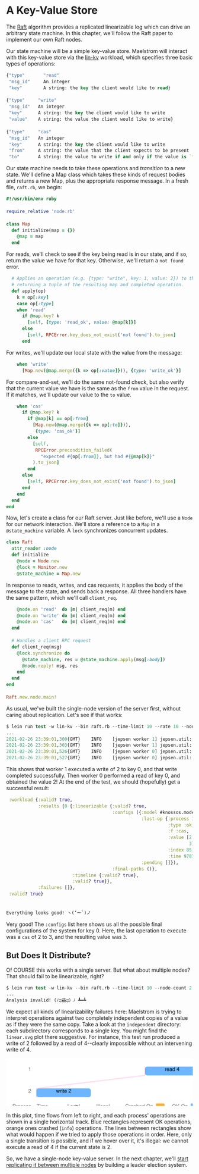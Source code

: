 # A Key-Value Store

The [Raft](https://raft.github.io/raft.pdf) algorithm provides a replicated
linearizable log which can drive an arbitrary state machine. In this chapter,
we'll follow the Raft paper to implement our own Raft nodes.

Our state machine will be a simple key-value store. Maelstrom will interact
with this key-value store via the [lin-kv](/doc/workloads.md#workload-lin-kv)
workload, which specifies three basic types of operations:

```clj
{"type"       "read"
 "msg_id"     An integer
 "key"        A string: the key the client would like to read}

{"type"     "write"
 "msg_id"   An integer
 "key"      A string: the key the client would like to write
 "value"    A string: the value the client would like to write}

{"type"     "cas"
 "msg_id"   An integer
 "key"      A string: the key the client would like to write
 "from"     A string: the value that the client expects to be present
 "to"       A string: the value to write if and only if the value is `from`}
```

Our state machine needs to take these operations and *transition* to a new
state. We'll define a Map class which takes these kinds of request bodies
and returns a new Map, plus the appropriate response message. In a fresh file, `raft.rb`, we begin:

```rb
#!/usr/bin/env ruby

require_relative 'node.rb'

class Map
  def initialize(map = {})
    @map = map
  end
```

For reads, we'll check to see if the key being read is in our state, and if so,
return the value we have for that key. Otherwise, we'll return a `not found`
error.

```rb
  # Applies an operation (e.g. {type: "write", key: 1, value: 2}) to this Map,
  # returning a tuple of the resulting map and completed operation.
  def apply(op)
    k = op[:key]
    case op[:type]
    when 'read'
      if @map.key? k
        [self, {type: 'read_ok', value: @map[k]}]
      else
        [self, RPCError.key_does_not_exist('not found').to_json]
      end
```

For writes, we'll update our local state with the value from the message:

```rb
    when 'write'
      [Map.new(@map.merge({k => op[:value]})), {type: 'write_ok'}]
```

For compare-and-set, we'll do the same not-found check, but also verify
that the current value we have is the same as the `from` value in the request.
If it matches, we'll update our value to the `to` value.

```rb
    when 'cas'
      if @map.key? k
        if @map[k] == op[:from]
          [Map.new(@map.merge({k => op[:to]})),
           {type: 'cas_ok'}]
        else
          [self,
           RPCError.precondition_failed(
             "expected #{op[:from]}, but had #{@map[k]}"
          ).to_json]
        end
      else
        [self, RPCError.key_does_not_exist('not found').to_json]
      end
    end
  end
end
```

Now, let's create a class for our Raft server. Just like before, we'll use a
`Node` for our network interaction. We'll store a reference to a `Map` in a
`@state_machine` variable. A `lock` synchronizes concurrent updates.

```rb
class Raft
  attr_reader :node
  def initialize
    @node = Node.new
    @lock = Monitor.new
    @state_machine = Map.new
```

In response to reads, writes, and cas requests, it applies the body of the
message to the state, and sends back a response. All three handlers have the
same pattern, which we'll call `client_req`.

```rb
    @node.on 'read'  do |m| client_req(m) end
    @node.on 'write' do |m| client_req(m) end
    @node.on 'cas'   do |m| client_req(m) end
  end

  # Handles a client RPC request
  def client_req(msg)
    @lock.synchronize do
      @state_machine, res = @state_machine.apply(msg[:body])
      @node.reply! msg, res
    end
  end
end

Raft.new.node.main!
```

As usual, we've built the single-node version of the server first, without caring about replication. Let's see if that works:

```clj
$ lein run test -w lin-kv --bin raft.rb --time-limit 10 --rate 10 --node-count 1 --concurrency 2n
...
2021-02-26 23:39:01,300{GMT}	INFO	[jepsen worker 1] jepsen.util: 1	:invoke	:write	[0 2]
2021-02-26 23:39:01,303{GMT}	INFO	[jepsen worker 1] jepsen.util: 1	:ok	:write	[0 2]
2021-02-26 23:39:01,526{GMT}	INFO	[jepsen worker 0] jepsen.util: 0	:invoke	:read	[0 nil]
2021-02-26 23:39:01,527{GMT}	INFO	[jepsen worker 0] jepsen.util: 0	:ok	:read	[0 2]
```

This shows that worker 1 executed a write of 2 to key 0, and that write
completed successfully. Then worker 0 performed a read of key 0, and obtained
the value 2! At the end of the test, we should (hopefully) get a successful
result:

```clj
 :workload {:valid? true,
            :results {0 {:linearizable {:valid? true,
                                        :configs ({:model #knossos.model.CASRegister{:value 3},
                                                   :last-op {:process 1,
                                                             :type :ok,
                                                             :f :cas,
                                                             :value [2
                                                                     3],
                                                             :index 85,
                                                             :time 9787361454},
                                                   :pending []}),
                                        :final-paths ()},
                         :timeline {:valid? true},
                         :valid? true}},
            :failures []},
 :valid? true}


Everything looks good! ヽ(‘ー`)ノ
```

Very good! The `:configs` list here shows us all the possible final
configurations of the system for key 0. Here, the last operation to execute was
a `cas` of 2 to 3, and the resulting value was `3`.

## But Does It Distribute?

Of COURSE this works with a single server. But what about multiple nodes? That
should fail to be linearizable, right?

```clj
$ lein run test -w lin-kv --bin raft.rb --time-limit 10 --node-count 2 --rate 10 --concurrency 2n
...
Analysis invalid! (ﾉಥ益ಥ）ﾉ ┻━┻
```

We expect all kinds of linearizability failures here: Maelstrom is trying to
interpret operations against two completely independent copies of a value as if
they were the same copy. Take a look at the `independent` directory: each
subdirectory corresponds to a single key. You might find the `linear.svg` plot
there suggestive. For instance, this test run produced a write of 2 followed by
a read of 4--clearly impossible without an intervening write of 4.

![](single-node-anomaly.svg)

In this plot, time flows from left to right, and each process' operations are
shown in a single horizontal track. Blue rectangles represent OK operations,
orange ones crashed (`info`) operations. The lines between rectangles show what
would happen if we tried to apply those operations in order. Here, only a
single transition is possible, and if we hover over it, it's illegal: we cannot
execute a read of 4 if the current state is 2.

So, we have a single-node key-value server. In the next chapter, we'll [start
replicating it between multiple nodes](02-leader-election.md) by building a
leader election system.
